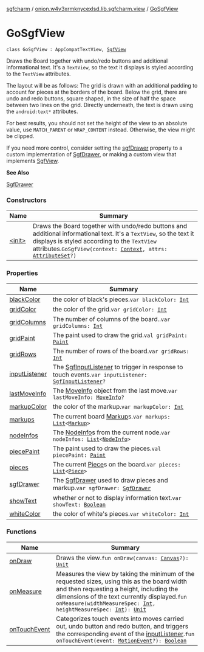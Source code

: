 [sgfcharm](../../index.md) / [onion.w4v3xrmknycexlsd.lib.sgfcharm.view](../index.md) / [GoSgfView](./index.md)

# GoSgfView

`class GoSgfView : AppCompatTextView, `[`SgfView`](../-sgf-view/index.md)

Draws the Board together with undo/redo buttons and additional informational text. It's a
`TextView`, so the text it displays is styled according to the `TextView` attributes.

The layout will be as follows: The grid is drawn with an additional padding to account for
pieces at the borders of the board. Below the grid, there are undo and redo buttons, square
shaped, in the size of half the space between two lines on the grid. Directly underneath, the
text is drawn using the `android:text*` attributes.

For best results, you should not set the height of the view to an absolute value, use
`MATCH_PARENT` or `WRAP_CONTENT` instead. Otherwise, the view might be clipped.

If you need more control, consider setting the [sgfDrawer](sgf-drawer.md) property to a custom implementation of
[SgfDrawer](../-sgf-drawer/index.md), or making a custom view that implements [SgfView](../-sgf-view/index.md).

**See Also**

[SgfDrawer](../-sgf-drawer/index.md)

### Constructors

| Name | Summary |
|---|---|
| [&lt;init&gt;](-init-.md) | Draws the Board together with undo/redo buttons and additional informational text. It's a `TextView`, so the text it displays is styled according to the `TextView` attributes.`GoSgfView(context: `[`Context`](https://developer.android.com/reference/android/content/Context.html)`, attrs: `[`AttributeSet`](https://developer.android.com/reference/android/util/AttributeSet.html)`?)` |

### Properties

| Name | Summary |
|---|---|
| [blackColor](black-color.md) | the color of black's pieces.`var blackColor: `[`Int`](https://kotlinlang.org/api/latest/jvm/stdlib/kotlin/-int/index.html) |
| [gridColor](grid-color.md) | the color of the grid.`var gridColor: `[`Int`](https://kotlinlang.org/api/latest/jvm/stdlib/kotlin/-int/index.html) |
| [gridColumns](grid-columns.md) | The number of columns of the board..`var gridColumns: `[`Int`](https://kotlinlang.org/api/latest/jvm/stdlib/kotlin/-int/index.html) |
| [gridPaint](grid-paint.md) | The paint used to draw the grid.`val gridPaint: `[`Paint`](https://developer.android.com/reference/android/graphics/Paint.html) |
| [gridRows](grid-rows.md) | The number of rows of the board.`var gridRows: `[`Int`](https://kotlinlang.org/api/latest/jvm/stdlib/kotlin/-int/index.html) |
| [inputListener](input-listener.md) | The [SgfInputListener](../-sgf-input-listener/index.md) to trigger in response to touch events.`var inputListener: `[`SgfInputListener`](../-sgf-input-listener/index.md)`?` |
| [lastMoveInfo](last-move-info.md) | The [MoveInfo](../../onion.w4v3xrmknycexlsd.lib.sgfcharm.handle/-move-info/index.md) object from the last move.`var lastMoveInfo: `[`MoveInfo`](../../onion.w4v3xrmknycexlsd.lib.sgfcharm.handle/-move-info/index.md)`?` |
| [markupColor](markup-color.md) | the color of the markup.`var markupColor: `[`Int`](https://kotlinlang.org/api/latest/jvm/stdlib/kotlin/-int/index.html) |
| [markups](markups.md) | The current board [Markup](../../onion.w4v3xrmknycexlsd.lib.sgfcharm.handle/-markup/index.md)s.`var markups: `[`List`](https://kotlinlang.org/api/latest/jvm/stdlib/kotlin.collections/-list/index.html)`<`[`Markup`](../../onion.w4v3xrmknycexlsd.lib.sgfcharm.handle/-markup/index.md)`>` |
| [nodeInfos](node-infos.md) | The [NodeInfo](../../onion.w4v3xrmknycexlsd.lib.sgfcharm.handle/-node-info/index.md)s from the current node.`var nodeInfos: `[`List`](https://kotlinlang.org/api/latest/jvm/stdlib/kotlin.collections/-list/index.html)`<`[`NodeInfo`](../../onion.w4v3xrmknycexlsd.lib.sgfcharm.handle/-node-info/index.md)`>` |
| [piecePaint](piece-paint.md) | The paint used to draw the pieces.`val piecePaint: `[`Paint`](https://developer.android.com/reference/android/graphics/Paint.html) |
| [pieces](pieces.md) | The current [Piece](../../onion.w4v3xrmknycexlsd.lib.sgfcharm.handle/-piece/index.md)s on the board.`var pieces: `[`List`](https://kotlinlang.org/api/latest/jvm/stdlib/kotlin.collections/-list/index.html)`<`[`Piece`](../../onion.w4v3xrmknycexlsd.lib.sgfcharm.handle/-piece/index.md)`>` |
| [sgfDrawer](sgf-drawer.md) | The [SgfDrawer](../-sgf-drawer/index.md) used to draw pieces and markup.`var sgfDrawer: `[`SgfDrawer`](../-sgf-drawer/index.md) |
| [showText](show-text.md) | whether or not to display information text.`var showText: `[`Boolean`](https://kotlinlang.org/api/latest/jvm/stdlib/kotlin/-boolean/index.html) |
| [whiteColor](white-color.md) | the color of white's pieces.`var whiteColor: `[`Int`](https://kotlinlang.org/api/latest/jvm/stdlib/kotlin/-int/index.html) |

### Functions

| Name | Summary |
|---|---|
| [onDraw](on-draw.md) | Draws the view.`fun onDraw(canvas: `[`Canvas`](https://developer.android.com/reference/android/graphics/Canvas.html)`?): `[`Unit`](https://kotlinlang.org/api/latest/jvm/stdlib/kotlin/-unit/index.html) |
| [onMeasure](on-measure.md) | Measures the view by taking the minimum of the requested sizes, using this as the board width and then requesting a height, including the dimensions of the text currently displayed.`fun onMeasure(widthMeasureSpec: `[`Int`](https://kotlinlang.org/api/latest/jvm/stdlib/kotlin/-int/index.html)`, heightMeasureSpec: `[`Int`](https://kotlinlang.org/api/latest/jvm/stdlib/kotlin/-int/index.html)`): `[`Unit`](https://kotlinlang.org/api/latest/jvm/stdlib/kotlin/-unit/index.html) |
| [onTouchEvent](on-touch-event.md) | Categorizes touch events into moves carried out, undo button and redo button, and triggers the corresponding event of the [inputListener](input-listener.md).`fun onTouchEvent(event: `[`MotionEvent`](https://developer.android.com/reference/android/view/MotionEvent.html)`?): `[`Boolean`](https://kotlinlang.org/api/latest/jvm/stdlib/kotlin/-boolean/index.html) |
